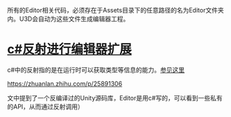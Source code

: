 所有的Editor相关代码，必须存在于Assets目录下的任意路径的名为Editor文件夹内。U3D会自动为这些文件生成编辑器工程。

# [c#反射进行编辑器扩展](https://zhuanlan.zhihu.com/p/25891306)

 c#中的反射指的是在运行时可以获取类型等信息的能力。[参见这里](http://www.cnblogs.com/wangshenhe/p/3256657.html)
 
 https://zhuanlan.zhihu.com/p/25891306
 
 文中提到了一个反编译过的Unity源码库，Editor是用c#写的，可以看到一些私有的API，从而通过反射调用）